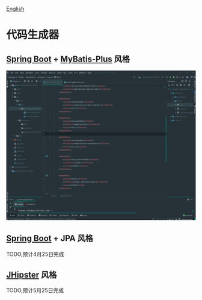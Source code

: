[English](codeGen.md)

# 代码生成器

## [Spring Boot][Spring Boot] + [MyBatis-Plus][MyBatis-Plus] 风格
![](img/code_gen_preview_1.gif)

## [Spring Boot][Spring Boot] + JPA 风格

TODO,预计4月25日完成

## [JHipster][JHipster] 风格

TODO,预计5月25日完成

[Spring Boot]: https://spring.io/projects/spring-boot

[MyBatis-Plus]: https://github.com/baomidou/mybatis-plus

[JHipster]: https://www.jhipster.tech/
